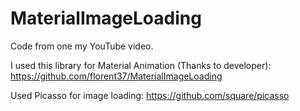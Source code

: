 # MaterialImageLoading
Code from one my YouTube video.

I used this library for Material Animation (Thanks to developer):
https://github.com/florent37/MaterialImageLoading

Used Picasso for image loading:
https://github.com/square/picasso

